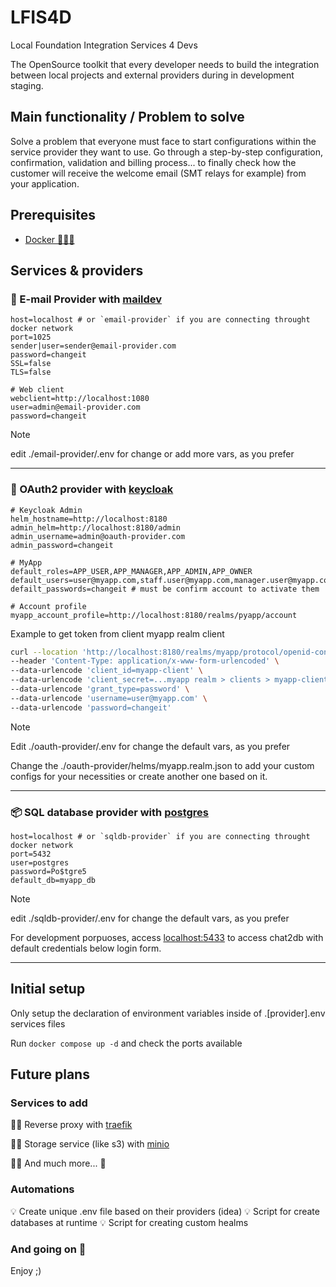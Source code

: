 # LFIS4D

Local Foundation Integration Services 4 Devs

The OpenSource toolkit that every developer needs to build the integration between local projects and external providers during in development staging.

## Main functionality / Problem to solve

Solve a problem that everyone must face to start configurations within the service provider they want to use. Go through a step-by-step configuration, confirmation, validation and billing process... to finally check how the customer will receive the welcome email (SMT relays for example) from your application.

## Prerequisites

- [Docker 🐋👍🏼](https://docs.docker.com/engine/install/)

## Services & providers

### 📨 E-mail Provider with [maildev](https://github.com/maildev/maildev?tab=readme-ov-file)

```dotenv
host=localhost # or `email-provider` if you are connecting throught docker network
port=1025
sender|user=sender@email-provider.com
password=changeit
SSL=false
TLS=false

# Web client
webclient=http://localhost:1080
user=admin@email-provider.com
password=changeit
```

> [!NOTE]
>
> edit ./email-provider/.env for change or add more vars, as you prefer

---

### 🔐 OAuth2 provider with [keycloak](https://github.com/keycloak/keycloak?tab=readme-ov-file#open-source-identity-and-access-management)

```dotenv
# Keycloak Admin
helm_hostname=http://localhost:8180
admin_helm=http://localhost:8180/admin
admin_username=admin@oauth-provider.com
admin_password=changeit

# MyApp
default_roles=APP_USER,APP_MANAGER,APP_ADMIN,APP_OWNER
default_users=user@myapp.com,staff.user@myapp.com,manager.user@myapp.com,admin.user@myapp.com,owner.user@myapp.com
defailt_passwords=changeit # must be confirm account to activate them

# Account profile
myapp_account_profile=http://localhost:8180/realms/pyapp/account
```

Example to get token from client myapp realm client

```bash
curl --location 'http://localhost:8180/realms/myapp/protocol/openid-connect/token' \
--header 'Content-Type: application/x-www-form-urlencoded' \
--data-urlencode 'client_id=myapp-client' \
--data-urlencode 'client_secret=...myapp realm > clients > myapp-client > secrets...' \
--data-urlencode 'grant_type=password' \
--data-urlencode 'username=user@myapp.com' \
--data-urlencode 'password=changeit'
```

> [!NOTE]
>
> Edit ./oauth-provider/.env for change the default vars, as you prefer
>
> Change the ./oauth-provider/helms/myapp.realm.json to add your custom configs for your necessities or create another one based on it.

---

### 📦 SQL database provider with [postgres](https://github.com/docker-library/docs/blob/master/postgres/README.md)

```dotenv
host=localhost # or `sqldb-provider` if you are connecting throught docker network
port=5432
user=postgres
password=Po$tgre5
default_db=myapp_db
```

> [!NOTE]
>
> edit ./sqldb-provider/.env for change the default vars, as you prefer
>
> For development porpuoses, access [localhost:5433](http://localhost:5433) to access chat2db with default credentials below login form.

---

## Initial setup

Only setup the declaration of environment variables inside of .[provider].env services files

Run `docker compose up -d` and check the ports available

## Future plans

### Services to add

☝🏼 Reverse proxy with [traefik](https://github.com/traefik/traefik?tab=readme-ov-file#documentation)

☝🏼 Storage service (like s3) with [minio](https://min.io/docs/minio/container/index.html#quickstart-for-containers)

☝🏼 And much more... 👀

### Automations

💡 Create unique .env file based on their providers (idea)
💡 Script for create databases at runtime
💡 Script for creating custom healms

### And going on 🚀

Enjoy ;)
